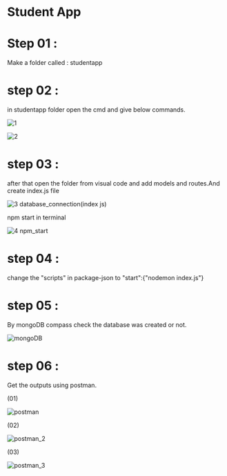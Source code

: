 # Student App

# Step 01 : 

Make a folder called : studentapp

# step 02 :

in studentapp folder open the cmd and give below commands.

![1](https://github.com/user-attachments/assets/84048220-c1a1-4bf8-8efd-c1dc4e9c5a0e)

![2](https://github.com/user-attachments/assets/68dd8527-bc08-418b-b50b-e440f2af3b05)

# step 03 :

after that open the folder from visual code and add models and routes.And create index.js file

![3 database_connection(index js)](https://github.com/user-attachments/assets/38f62010-9df6-46f2-a5a5-d71e32cb820f)

npm start in terminal

![4 npm_start](https://github.com/user-attachments/assets/c6227f23-74cc-47d4-8d01-084c2a3c146b)

# step 04 :

change the "scripts" in package-json to "start":{"nodemon index.js"}

# step 05 :

By mongoDB compass check the database was created or not.

![mongoDB](https://github.com/user-attachments/assets/e670f841-51c5-4f40-b515-e8e799e71022)

# step 06 :

Get the outputs using postman.

(01)

![postman](https://github.com/user-attachments/assets/c2731d41-44d2-4e1b-ab38-2fc2e3670f3c)

(02)

![postman_2](https://github.com/user-attachments/assets/f3bdba96-7aa3-4b65-bc4f-38673b9ed7c1)

(03)

![postman_3](https://github.com/user-attachments/assets/74c898e6-9287-47ba-8cca-cd121e9640dc)



